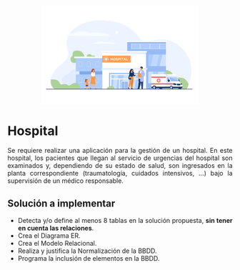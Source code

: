 <div align="justify">

<div align="center">
<img src="freepik.jpg" width=70%/>
</div>
  
# Hospital
  
Se requiere realizar una aplicación para la gestión de un hospital. En este hospital, los pacientes que llegan al servicio de urgencias del hospital son examinados y, dependiendo de su estado de salud, son ingresados en la planta correspondiente (traumatología, cuidados intensivos, ...) bajo la supervisión de un médico responsable.

## Solución a implementar

- Detecta y/o define al menos 8 tablas en la solución propuesta, __sin tener en cuenta las relaciones__.
- Crea el Diagrama ER.
- Crea el Modelo Relacional.
- Realiza y justifica la Normalización de la BBDD.
- Programa la inclusión de elementos en la BBDD.

</div>
